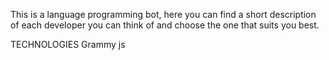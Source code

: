 This is a language programming bot, here you can find a short description of each developer you can think of and choose the one that suits you best.

TECHNOLOGIES
Grammy js

